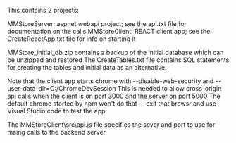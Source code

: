 This contains 2 projects:

MMStoreServer: aspnet webapi project; see the api.txt file for documentation on the calls
MMStoreClient: REACT client app; see the CreateReactApp.txt file for info on starting it

MMStore_initial_db.zip contains a backup of the initial database which can be unzipped and restored
The CreateTables.txt file contains SQL statements for creating the tables and initial data as an alternative.

Note that the client app starts chrome with --disable-web-security and --user-data-dir=C:/ChromeDevSession
This is needed to allow cross-origin api calls when the client is on port 3000 and the server on port 5000
The default chrome started by npm won't do that -- exit that browsr and use Visual Studio code to test the app

The MMStoreClient\src\api.js file specifies the sever and port to use for maing calls to the backend server
